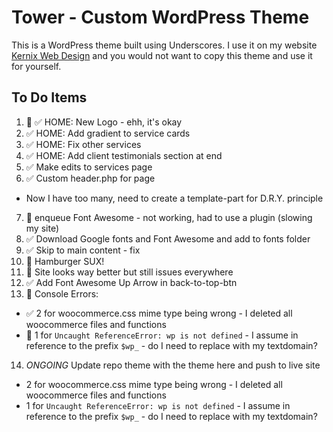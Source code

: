 # Tower - Custom WordPress Theme

This is a WordPress theme built using Underscores. I use it on my website [Kernix Web Design](https://kernixwebdesign.com/) and you would not want to copy this theme and use it for yourself.

## To Do Items

1. 📌 ✅ HOME: New Logo - ehh, it's okay
2. ✅ HOME: Add gradient to service cards
3. ✅ HOME: Fix other services
4. ✅ HOME: Add client testimonials section at end
5. ✅ Make edits to services page
6. ✅ Custom header.php for page

- Now I have too many, need to create a template-part for D.R.Y. principle

7. 📌 enqueue Font Awesome - not working, had to use a plugin (slowing my site)
8. ✅ Download Google fonts and Font Awesome and add to fonts folder
9. ✅ Skip to main content - fix
10. 📌 Hamburger SUX!
11. 📌 Site looks way better but still issues everywhere
12. ✅ Add Font Awesome Up Arrow in back-to-top-btn
13. 📌 Console Errors:

- ✅ 2 for woocommerce.css mime type being wrong - I deleted all woocommerce files and functions
- 📌 1 for `Uncaught ReferenceError: wp is not defined` - I assume in reference to the prefix `$wp_` - do I need to replace with my textdomain?

14. _ONGOING_ Update repo theme with the theme here and push to live site

- 2 for woocommerce.css mime type being wrong - I deleted all woocommerce files and functions
- 1 for `Uncaught ReferenceError: wp is not defined` - I assume in reference to the prefix `$wp_` - do I need to replace with my textdomain?
